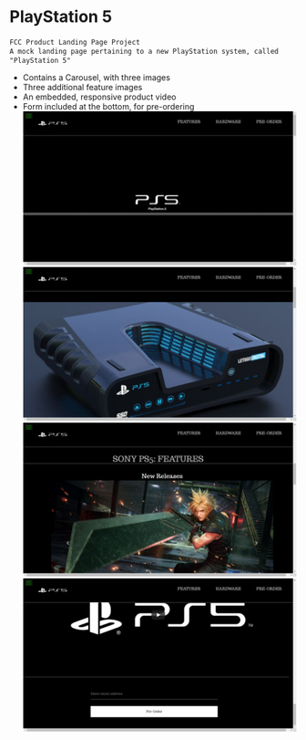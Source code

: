 # PlayStation 5
    FCC Product Landing Page Project
    A mock landing page pertaining to a new PlayStation system, called "PlayStation 5"
* Contains a Carousel, with three images
* Three additional feature images
* An embedded, responsive product video
* Form included at the bottom, for pre-ordering\
![Screenshot](images/sn-1.png)
![Screenshot](images/sn-2.png)
![Screenshot](images/sn-3.png)
![Screenshot](images/sn-4.png)
